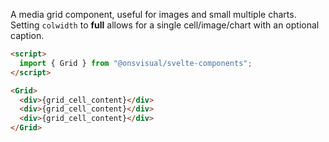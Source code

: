A media grid component, useful for images and small multiple charts. Setting `colwidth` to **full** allows for a single cell/image/chart with an optional caption.

<!-- prettier-ignore -->
```html
<script>
  import { Grid } from "@onsvisual/svelte-components";
</script>

<Grid>
  <div>{grid_cell_content}</div>
  <div>{grid_cell_content}</div>
  <div>{grid_cell_content}</div>
</Grid>
```
